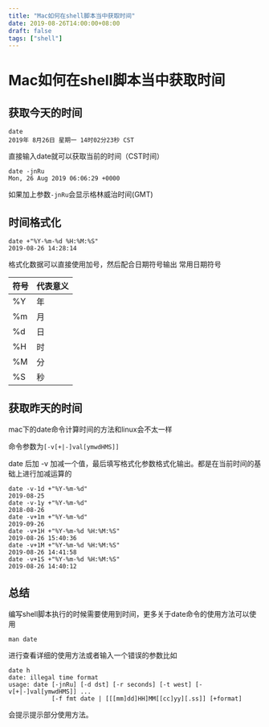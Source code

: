 ```yaml
---
title: "Mac如何在shell脚本当中获取时间"
date: 2019-08-26T14:00:00+08:00
draft: false
tags: ["shell"]
---
```


# Mac如何在shell脚本当中获取时间

## 获取今天的时间

```shell
date
2019年 8月26日 星期一 14时02分23秒 CST
```
直接输入date就可以获取当前的时间（CST时间）
```shell
date -jnRu
Mon, 26 Aug 2019 06:06:29 +0000
```
如果加上参数`-jnRu`会显示格林威治时间(GMT)
## 时间格式化

```shell
date +"%Y-%m-%d %H:%M:%S"
2019-08-26 14:28:14
```
格式化数据可以直接使用加号，然后配合日期符号输出
常用日期符号

| 符号 | 代表意义 |
| ---- | ---- | 
| %Y  | 年 |
| %m  | 月 |
| %d  | 日 |
| %H | 时 |
| %M  | 分 |
| %S | 秒 |

## 获取昨天的时间

mac下的date命令计算时间的方法和linux会不太一样

命令参数为`[-v[+|-]val[ymwdHMS]]`

date 后加 -v 加减一个值，最后填写格式化参数格式化输出。都是在当前时间的基础上进行加减运算的
```shell
date -v-1d +"%Y-%m-%d"
2019-08-25
date -v-1y +"%Y-%m-%d"
2018-08-26
date -v+1m +"%Y-%m-%d"
2019-09-26
date -v+1H +"%Y-%m-%d %H:%M:%S"
2019-08-26 15:40:36
date -v+1M +"%Y-%m-%d %H:%M:%S"
2019-08-26 14:41:58
date -v+1S +"%Y-%m-%d %H:%M:%S"
2019-08-26 14:40:12
```

## 总结
编写shell脚本执行的时候需要使用到时间，更多关于date命令的使用方法可以使用
```shell
man date
```
进行查看详细的使用方法或者输入一个错误的参数比如
```shell
date h
date: illegal time format
usage: date [-jnRu] [-d dst] [-r seconds] [-t west] [-v[+|-]val[ymwdHMS]] ... 
            [-f fmt date | [[[mm]dd]HH]MM[[cc]yy][.ss]] [+format]
```
会提示提示部分使用方法。